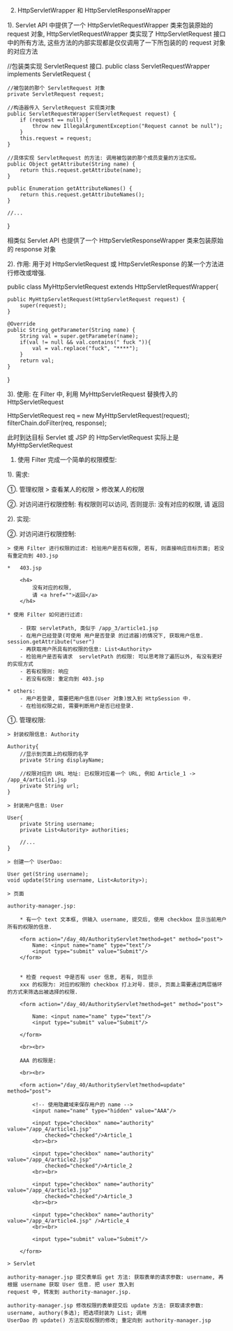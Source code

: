 2. HttpServletWrapper 和 HttpServletResponseWrapper

1). Servlet API 中提供了一个 HttpServletRequestWrapper 类来包装原始的 request 对象,
HttpServletRequestWrapper 类实现了 HttpServletRequest 接口中的所有方法, 
这些方法的内部实现都是仅仅调用了一下所包装的的 request 对象的对应方法

//包装类实现 ServletRequest 接口. 
public class ServletRequestWrapper implements ServletRequest {

    //被包装的那个 ServletRequest 对象
    private ServletRequest request;
	
	//构造器传入 ServletRequest 实现类对象
    public ServletRequestWrapper(ServletRequest request) {
		if (request == null) {
		    throw new IllegalArgumentException("Request cannot be null");   
		}
		this.request = request;
    }

	//具体实现 ServletRequest 的方法: 调用被包装的那个成员变量的方法实现。 
    public Object getAttribute(String name) {
		return this.request.getAttribute(name);
	}

    public Enumeration getAttributeNames() {
		return this.request.getAttributeNames();
	}    
	
	//...	
}	

相类似 Servlet API 也提供了一个 HttpServletResponseWrapper 类来包装原始的 response 对象

2). 作用: 用于对 HttpServletRequest 或 HttpServletResponse 的某一个方法进行修改或增强.

public class MyHttpServletRequest extends HttpServletRequestWrapper{

	public MyHttpServletRequest(HttpServletRequest request) {
		super(request);
	}
	
	@Override
	public String getParameter(String name) {
		String val = super.getParameter(name);
		if(val != null && val.contains(" fuck ")){
			val = val.replace("fuck", "****");
		}
		return val;
	}
}

3). 使用: 在 Filter 中, 利用 MyHttpServletRequest 替换传入的 HttpServletRequest

HttpServletRequest req = new MyHttpServletRequest(request);
filterChain.doFilter(req, response);

此时到达目标 Servlet 或 JSP 的 HttpServletRequest 实际上是 MyHttpServletRequest



1. 使用 Filter 完成一个简单的权限模型:

1). 需求: 

①. 管理权限
	> 查看某人的权限
	> 修改某人的权限
	
②. 对访问进行权限控制: 有权限则可以访问, 否则提示: 没有对应的权限, 请 返回

2). 实现:

②. 对访问进行权限控制:

	> 使用 Filter 进行权限的过滤: 检验用户是否有权限, 若有, 则直接响应目标页面; 若没有重定向到 403.jsp
	
	*   403.jsp
	
		<h4>
			没有对应的权限, 
			请 <a href="">返回</a>
		</h4>
		
	* 使用 Filter 如何进行过滤: 
	
		- 获取 servletPath, 类似于 /app_3/article1.jsp
		- 在用户已经登录(可使用 用户是否登录 的过滤器)的情况下, 获取用户信息. session.getAttribute("user")
		- 再获取用户所具有的权限的信息: List<Authority>
		- 检验用户是否有请求  servletPath 的权限: 可以思考除了遍历以外, 有没有更好的实现方式
		- 若有权限则: 响应
		- 若没有权限: 重定向到 403.jsp 
		
	* others: 
		- 用户若登录, 需要把用户信息(User 对象)放入到 HttpSession 中.
		- 在检验权限之前, 需要判断用户是否已经登录.  	

①. 管理权限:

	> 封装权限信息: Authority
	
	Authority{
		//显示到页面上的权限的名字
		private String displayName;
		
		//权限对应的 URL 地址: 已权限对应着一个 URL, 例如 Article_1 -> /app_4/article1.jsp
		private String url;
	}
	
	> 封装用户信息: User
	
	User{
		private String username;
		private List<Autority> authorities;
		
		//...
	}
	
	> 创建一个 UserDao:
	
	User get(String username);
	void update(String username, List<Autority>);
	
	> 页面
	
	authority-manager.jsp: 
	
		* 有一个 text 文本框, 供输入 username, 提交后, 使用 checkbox 显示当前用户所有的权限的信息.
		
		<form action="/day_40/AuthorityServlet?method=get" method="post">
			Name: <input name="name" type="text"/>
			<input type="submit" value="Submit"/>
		</form>
		
		
		* 检查 request 中是否有 user 信息, 若有, 则显示 
		xxx 的权限为: 对应的权限的 checkbox 打上对号. 提示, 页面上需要通过两层循环的方式来筛选出被选择的权限. 
		
		<form action="/day_40/AuthorityServlet?method=get" method="post">
	
			Name: <input name="name" type="text"/>
			<input type="submit" value="Submit"/>
		
		</form>
		
		<br><br>
		
		AAA 的权限是:
		
		<br><br>
		
		<form action="/day_40/AuthorityServlet?method=update" method="post">
			
			<!-- 使用隐藏域来保存用户的 name -->
			<input name="name" type="hidden" value="AAA"/>
				
			<input type="checkbox" name="authority" value="/app_4/article1.jsp" 
				checked="checked"/>Article_1
			<br><br>
			
			<input type="checkbox" name="authority" value="/app_4/article2.jsp" 
				checked="checked"/>Article_2
			<br><br>
			
			<input type="checkbox" name="authority" value="/app_4/article3.jsp" 
				checked="checked"/>Article_3
			<br><br>
			
			<input type="checkbox" name="authority" value="/app_4/article4.jsp" />Article_4
			<br><br>
				
			<input type="submit" value="Submit"/>
		
		</form> 
	
	> Servlet
	
	authority-manager.jsp 提交表单后 get 方法: 获取表单的请求参数: username, 再根据 username 获取 User 信息. 把 user 放入到
	request 中, 转发到 authority-manager.jsp.
	
	authority-manager.jsp 修改权限的表单提交后 update 方法: 获取请求参数: username, authory(多选); 把选项封装为 List; 调用
	UserDao 的 update() 方法实现权限的修改; 重定向到 authority-manager.jsp
	
	